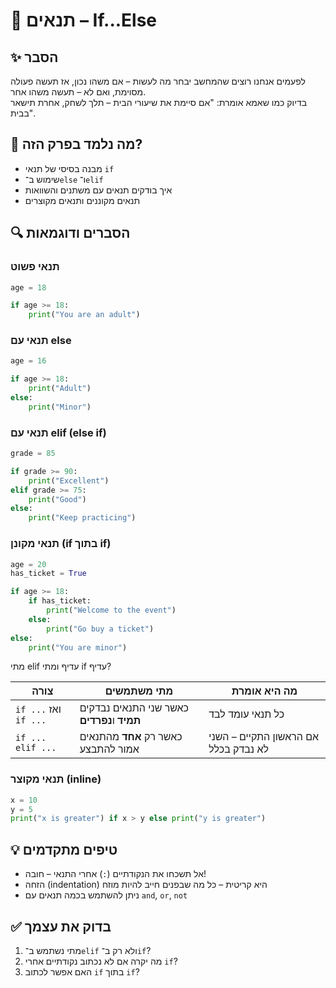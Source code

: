 

# 📘 תנאים – If...Else

## ✨ הסבר 
לפעמים אנחנו רוצים שהמחשב יבחר מה לעשות – אם משהו נכון, אז תעשה פעולה מסוימת, ואם לא – תעשה משהו אחר.  
בדיוק כמו שאמא אומרת: "אם סיימת את שיעורי הבית – תלך לשחק, אחרת תישאר בבית".  

## 🧠 מה נלמד בפרק הזה?
- מבנה בסיסי של תנאי `if`  
- שימוש ב־`else` ו־`elif`  
- איך בודקים תנאים עם משתנים והשוואות  
- תנאים מקוננים ותנאים מקוצרים  

## 🔍 הסברים ודוגמאות

### תנאי פשוט
```python
age = 18

if age >= 18:
    print("You are an adult")
```

### תנאי עם else
```python
age = 16

if age >= 18:
    print("Adult")
else:
    print("Minor")
```

### תנאי עם elif (else if)
```python
grade = 85

if grade >= 90:
    print("Excellent")
elif grade >= 75:
    print("Good")
else:
    print("Keep practicing")
```

### תנאי מקונן (if בתוך if)
```python
age = 20
has_ticket = True

if age >= 18:
    if has_ticket:
        print("Welcome to the event")
    else:
        print("Go buy a ticket")
else:
    print("You are minor")
```

מתי elif עדיף ומתי if עדיף?

| צורה                  | מתי משתמשים                                 | מה היא אומרת                         |
| --------------------- | ------------------------------------------- | ------------------------------------ |
| `if ...` ואז `if ...` | כאשר שני התנאים נבדקים **תמיד** ו**נפרדים** | כל תנאי עומד לבד                     |
| `if ... elif ...`     | כאשר רק **אחד** מהתנאים אמור להתבצע         | אם הראשון התקיים – השני לא נבדק בכלל |


### תנאי מקוצר (inline)
```python
x = 10
y = 5
print("x is greater") if x > y else print("y is greater")
```

## 💡 טיפים מתקדמים
- אל תשכחו את הנקודתיים (`:`) אחרי התנאי – חובה!  
- הזחה (indentation) היא קריטית – כל מה שבפנים חייב להיות מוזח  
- ניתן להשתמש בכמה תנאים עם `and`, `or`, `not`

## ✅ בדוק את עצמך
1. מתי נשתמש ב־`elif` ולא רק ב־`if`?  
2. מה יקרה אם לא נכתוב נקודתיים אחרי `if`?  
3. האם אפשר לכתוב `if` בתוך `if`?
